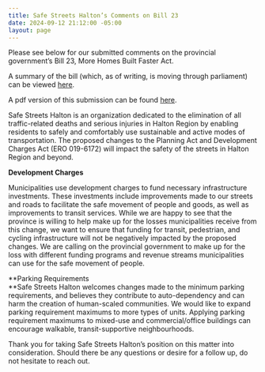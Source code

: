 ```yaml
---
title: Safe Streets Halton’s Comments on Bill 23
date: 2024-09-12 21:12:00 -05:00
layout: page
---
```


Please see below for our submitted comments on the provincial government’s Bill 23, More Homes Built Faster Act.

A summary of the bill (which, as of writing, is moving through parliament) can be viewed [here](https://www.ola.org/en/legislative-business/bills/parliament-43/session-1/bill-23).

A pdf version of this submission can be found [here](https://drive.google.com/file/d/1MA_jIT_yYoKTfXoH0JqpsjXs5Fp6diE8/view?usp=share_link).

Safe Streets Halton is an organization dedicated to the elimination of all traffic-related deaths and serious injuries in Halton Region by enabling residents to safely and comfortably use sustainable and active modes of transportation. The proposed changes to the Planning Act and Development Charges Act (ERO 019-6172) will impact the safety of the streets in Halton Region and beyond.

**Development Charges**

Municipalities use development charges to fund necessary infrastructure investments. These investments include improvements made to our streets and roads to facilitate the safe movement of people and goods, as well as improvements to transit services. While we are happy to see that the province is willing to help make up for the losses municipalities receive from this change, we want to ensure that funding for transit, pedestrian, and cycling infrastructure will not be negatively impacted by the proposed changes. We are calling on the provincial government to make up for the loss with different funding programs and revenue streams municipalities can use for the safe movement of people.

\*\*Parking Requirements\
\*\*Safe Streets Halton welcomes changes made to the minimum parking requirements, and believes they contribute to auto-dependency and can harm the creation of human-scaled communities. We would like to expand parking requirement maximums to more types of units. Applying parking requirement maximums to mixed-use and commercial/office buildings can encourage walkable, transit-supportive neighbourhoods.

Thank you for taking Safe Streets Halton’s position on this matter into consideration. Should there be any questions or desire for a follow up, do not hesitate to reach out.